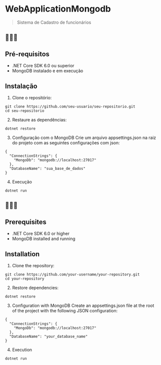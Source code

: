 ﻿# WebApplicationMongodb

> Sistema de Cadastro de funcionários 

## 🔗🇧🇷

## Pré-requisitos
- .NET Core SDK 6.0 ou superior
- MongoDB instalado e em execução
## Instalação
1. Clone o repositório:
```
git clone https://github.com/seu-usuario/seu-repositorio.git
cd seu-repositorio
```
2. Restaure as dependências:
```
dotnet restore
```
3. Configuração com o MongoDB
Crie um arquivo appsettings.json na raiz do projeto com as seguintes configurações com json:
```
{
  "ConnectionStrings": {
    "MongoDb": "mongodb://localhost:27017"
  },
  "DatabaseName": "sua_base_de_dados"
}
```
4. Execução
````
dotnet run
````

## 🔗🇺🇸

## Prerequisites
- .NET Core SDK 6.0 or higher
- MongoDB installed and running

## Installation

1. Clone the repository:
```
git clone https://github.com/your-username/your-repository.git
cd your-repository
```
2. Restore dependencies:
```
dotnet restore
```
3. Configuration with MongoDB Create an appsettings.json file at the root of the project with the following JSON configuration:
```
{
  "ConnectionStrings": {
    "MongoDb": "mongodb://localhost:27017"
  },
  "DatabaseName": "your_database_name"
}
```
4. Execution
````
dotnet run
````



